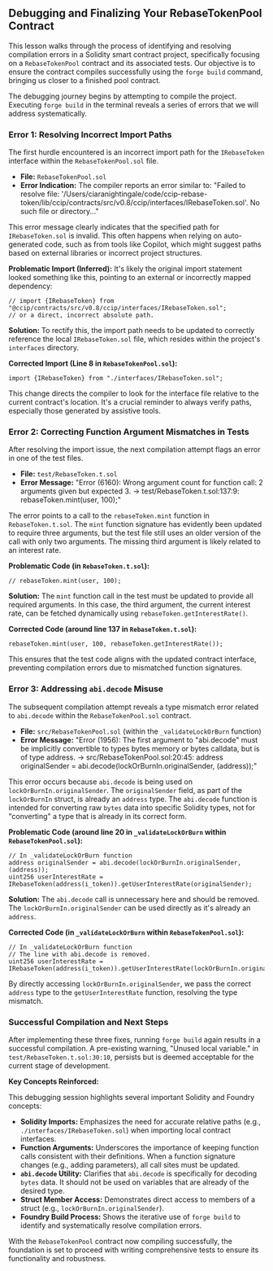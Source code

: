 ## Debugging and Finalizing Your RebaseTokenPool Contract

This lesson walks through the process of identifying and resolving compilation errors in a Solidity smart contract project, specifically focusing on a `RebaseTokenPool` contract and its associated tests. Our objective is to ensure the contract compiles successfully using the `forge build` command, bringing us closer to a finished pool contract.

The debugging journey begins by attempting to compile the project. Executing `forge build` in the terminal reveals a series of errors that we will address systematically.

### Error 1: Resolving Incorrect Import Paths

The first hurdle encountered is an incorrect import path for the `IRebaseToken` interface within the `RebaseTokenPool.sol` file.

*   **File:** `RebaseTokenPool.sol`
*   **Error Indication:** The compiler reports an error similar to: "Failed to resolve file: '/Users/ciaranightingale/code/ccip-rebase-token/lib/ccip/contracts/src/v0.8/ccip/interfaces/IRebaseToken.sol'. No such file or directory..."

This error message clearly indicates that the specified path for `IRebaseToken.sol` is invalid. This often happens when relying on auto-generated code, such as from tools like Copilot, which might suggest paths based on external libraries or incorrect project structures.

**Problematic Import (Inferred):**
It's likely the original import statement looked something like this, pointing to an external or incorrectly mapped dependency:
```solidity
// import {IRebaseToken} from "@ccip/contracts/src/v0.8/ccip/interfaces/IRebaseToken.sol";
// or a direct, incorrect absolute path.
```

**Solution:**
To rectify this, the import path needs to be updated to correctly reference the local `IRebaseToken.sol` file, which resides within the project's `interfaces` directory.

**Corrected Import (Line 8 in `RebaseTokenPool.sol`):**
```solidity
import {IRebaseToken} from "./interfaces/IRebaseToken.sol";
```
This change directs the compiler to look for the interface file relative to the current contract's location. It's a crucial reminder to always verify paths, especially those generated by assistive tools.

### Error 2: Correcting Function Argument Mismatches in Tests

After resolving the import issue, the next compilation attempt flags an error in one of the test files.

*   **File:** `test/RebaseToken.t.sol`
*   **Error Message:** "Error (6160): Wrong argument count for function call: 2 arguments given but expected 3. -> test/RebaseToken.t.sol:137:9: rebaseToken.mint(user, 100);"

The error points to a call to the `rebaseToken.mint` function in `RebaseToken.t.sol`. The `mint` function signature has evidently been updated to require three arguments, but the test file still uses an older version of the call with only two arguments. The missing third argument is likely related to an interest rate.

**Problematic Code (in `RebaseToken.t.sol`):**
```solidity
// rebaseToken.mint(user, 100);
```

**Solution:**
The `mint` function call in the test must be updated to provide all required arguments. In this case, the third argument, the current interest rate, can be fetched dynamically using `rebaseToken.getInterestRate()`.

**Corrected Code (around line 137 in `RebaseToken.t.sol`):**
```solidity
rebaseToken.mint(user, 100, rebaseToken.getInterestRate());
```
This ensures that the test code aligns with the updated contract interface, preventing compilation errors due to mismatched function signatures.

### Error 3: Addressing `abi.decode` Misuse

The subsequent compilation attempt reveals a type mismatch error related to `abi.decode` within the `RebaseTokenPool.sol` contract.

*   **File:** `src/RebaseTokenPool.sol` (within the `_validateLockOrBurn` function)
*   **Error Message:** "Error (1956): The first argument to "abi.decode" must be implicitly convertible to types bytes memory or bytes calldata, but is of type address. -> src/RebaseTokenPool.sol:20:45: address originalSender = abi.decode(lockOrBurnIn.originalSender, (address));"

This error occurs because `abi.decode` is being used on `lockOrBurnIn.originalSender`. The `originalSender` field, as part of the `lockOrBurnIn` struct, is already an `address` type. The `abi.decode` function is intended for converting raw `bytes` data into specific Solidity types, not for "converting" a type that is already in its correct form.

**Problematic Code (around line 20 in `_validateLockOrBurn` within `RebaseTokenPool.sol`):**
```solidity
// In _validateLockOrBurn function
address originalSender = abi.decode(lockOrBurnIn.originalSender, (address));
uint256 userInterestRate = IRebaseToken(address(i_token)).getUserInterestRate(originalSender);
```

**Solution:**
The `abi.decode` call is unnecessary here and should be removed. The `lockOrBurnIn.originalSender` can be used directly as it's already an `address`.

**Corrected Code (in `_validateLockOrBurn` within `RebaseTokenPool.sol`):**
```solidity
// In _validateLockOrBurn function
// The line with abi.decode is removed.
uint256 userInterestRate = IRebaseToken(address(i_token)).getUserInterestRate(lockOrBurnIn.originalSender);
```
By directly accessing `lockOrBurnIn.originalSender`, we pass the correct `address` type to the `getUserInterestRate` function, resolving the type mismatch.

### Successful Compilation and Next Steps

After implementing these three fixes, running `forge build` again results in a successful compilation. A pre-existing warning, "Unused local variable." in `test/RebaseToken.t.sol:30:10`, persists but is deemed acceptable for the current stage of development.

**Key Concepts Reinforced:**

This debugging session highlights several important Solidity and Foundry concepts:

*   **Solidity Imports:** Emphasizes the need for accurate relative paths (e.g., `./interfaces/IRebaseToken.sol`) when importing local contract interfaces.
*   **Function Arguments:** Underscores the importance of keeping function calls consistent with their definitions. When a function signature changes (e.g., adding parameters), all call sites must be updated.
*   **`abi.decode` Utility:** Clarifies that `abi.decode` is specifically for decoding `bytes` data. It should not be used on variables that are already of the desired type.
*   **Struct Member Access:** Demonstrates direct access to members of a struct (e.g., `lockOrBurnIn.originalSender`).
*   **Foundry Build Process:** Shows the iterative use of `forge build` to identify and systematically resolve compilation errors.

With the `RebaseTokenPool` contract now compiling successfully, the foundation is set to proceed with writing comprehensive tests to ensure its functionality and robustness.
